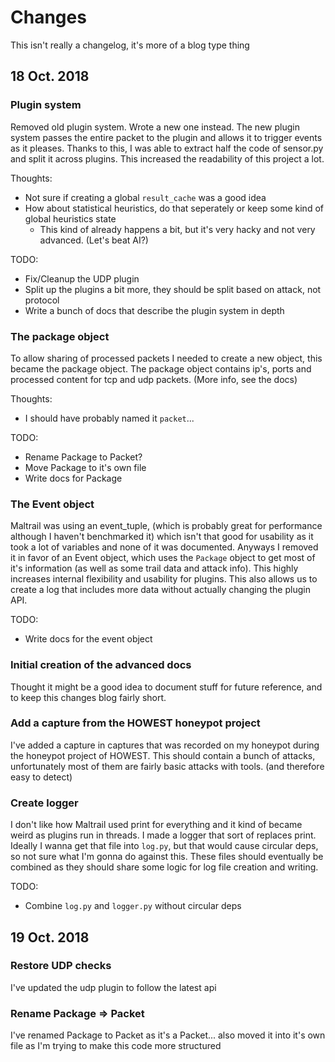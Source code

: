 # Changes

This isn't really a changelog, it's more of a blog type thing

## 18 Oct. 2018

### Plugin system

Removed old plugin system. Wrote a new one instead.
The new plugin system passes the entire packet to the plugin and allows it to trigger events as it pleases.
Thanks to this, I was able to extract half the code of sensor.py and split it across plugins. This increased the readability of this project a lot.

Thoughts:
- Not sure if creating a global `result_cache` was a good idea
- How about statistical heuristics, do that seperately or keep some kind of global heuristics state
  - This kind of already happens a bit, but it's very hacky and not very advanced. (Let's beat AI?)

TODO:
- Fix/Cleanup the UDP plugin
- Split up the plugins a bit more, they should be split based on attack, not protocol
- Write a bunch of docs that describe the plugin system in depth

### The package object

To allow sharing of processed packets I needed to create a new object, this became the package object. The package object contains ip's, ports and processed content for tcp and udp packets. (More info, see the docs)

Thoughts:
- I should have probably named it `packet`...

TODO:
- Rename Package to Packet?
- Move Package to it's own file
- Write docs for Package

### The Event object

Maltrail was using an event_tuple, (which is probably great for performance although I haven't benchmarked it) which isn't that good for usability as it took a lot of variables and none of it was documented.
Anyways I removed it in favor of an Event object, which uses the `Package` object to get most of it's information (as well as some trail data and attack info). This highly increases internal flexibility and usability for plugins.
This also allows us to create a log that includes more data without actually changing the plugin API.

TODO:
- Write docs for the event object

### Initial creation of the advanced docs

Thought it might be a good idea to document stuff for future reference, and to keep this changes blog fairly short.

### Add a capture from the HOWEST honeypot project

I've added a capture in captures that was recorded on my honeypot during the honeypot project of HOWEST. This should contain a bunch of attacks, unfortunately most of them are fairly basic attacks with tools. (and therefore easy to detect)

### Create logger

I don't like how Maltrail used print for everything and it kind of became weird as plugins run in threads. I made a logger that sort of replaces print.
Ideally I wanna get that file into `log.py`, but that would cause circular deps, so not sure what I'm gonna do against this. These files should eventually be combined as they should share some logic for log file creation and writing.

TODO:
- Combine `log.py` and `logger.py` without circular deps

## 19 Oct. 2018

### Restore UDP checks

I've updated the udp plugin to follow the latest api

### Rename Package => Packet

I've renamed Package to Packet as it's a Packet... also moved it into it's own file as I'm trying to make this code more structured

